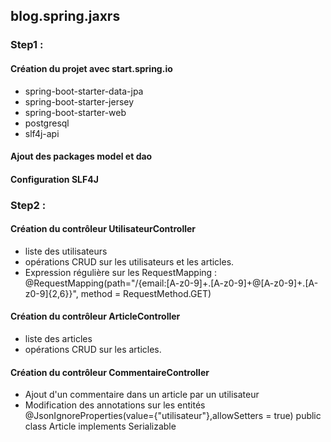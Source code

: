 ## blog.spring.jaxrs

### Step1 : 
#### Création du projet avec start.spring.io
* spring-boot-starter-data-jpa
* spring-boot-starter-jersey
* spring-boot-starter-web
* postgresql
* slf4j-api 

#### Ajout des packages model et dao

#### Configuration SLF4J    

### Step2 : 
           
#### Création du contrôleur UtilisateurController

* liste des utilisateurs
* opérations CRUD sur les utilisateurs et les articles.
* Expression régulière sur les RequestMapping : @RequestMapping(path="/{email:[A-z0-9]+.[A-z0-9]+@[A-z0-9]+.[A-z0-9]{2,6}}", method = RequestMethod.GET)

#### Création du contrôleur ArticleController

* liste des articles
* opérations CRUD sur les articles.

#### Création du contrôleur CommentaireController

* Ajout d'un commentaire dans un article par un utilisateur
* Modification des annotations sur les entités  
 @JsonIgnoreProperties(value={"utilisateur"},allowSetters = true)
 public class Article implements Serializable
 
 

 